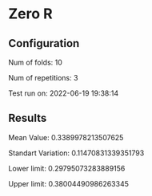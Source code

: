 # Zero R

## Configuration

Num of folds:  10 

Num of repetitions:  3 

Test run on:  2022-06-19 19:38:14
## Results

Mean Value:  0.3389978213507625 

Standart Variation:  0.11470831339351793 

Lower limit:  0.29795073283889156 

Upper limit:  0.38004490986263345 

